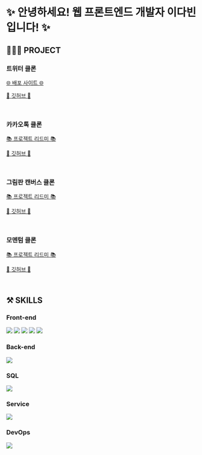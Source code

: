 <!-- ---------- ---------- ---------- 대제목 ---------- ---------- ---------- -->
<h1>✨ 안녕하세요! 웹 프론트엔드 개발자 이다빈 입니다! ✨</h1>


<h2> <b>👩🏻‍💻 PROJECT</b> </h2>
  <h3>트위터 클론</h3>
    <a href="http://nodebird.xyz/">
      <p>🌐 배포 사이트 🌐</p>
    </a>
    <a href="https://github.com/Yeon-seong/react-nodebird">
      <p>🔗 깃허브 🔗</p>
    </a>
<br>
  <h3>카카오톡 클론</h3>
    <a href="https://github.com/Yeon-seong/FrontEnd_Project">
      <p>📚 프로젝트 리드미 📚</p>
    </a>
    <a href="https://github.com/Yeon-seong/FrontEnd_Project/tree/master/kokoa_talk">
      <p>🔗 깃허브 🔗</p>
    </a>
<br>
  <h3>그림판 캔버스 클론</h3>
    <a href="https://github.com/Yeon-seong/FrontEnd_Project">
      <p>📚 프로젝트 리드미 📚</p>
    </a>
    <a href="https://github.com/Yeon-seong/FrontEnd_Project/tree/master/js_paint">
      <p>🔗 깃허브 🔗</p>
    </a>
<br>
  <h3>모멘텀 클론</h3>
    <a href="https://github.com/Yeon-seong/FrontEnd_Project">
      <p>📚 프로젝트 리드미 📚</p>
    </a>
    <a href="https://github.com/Yeon-seong/FrontEnd_Project/tree/master/js_momentum">
      <p>🔗 깃허브 🔗</p>
    </a>
<br>

<!-- ---------- ---------- ---------- 스킬 ---------- ---------- ---------- -->
<h2> <b>⚒️ SKILLS</b> </h2>
  <h3>Front-end</h3>
    <p>
      <!-- ---------- HTML5 스킬 아이콘 ---------- -->
      <img src="https://img.shields.io/badge/HTML5-E34F26?style=for-the-badge&logo=html5&logoColor=white"/>
      <!-- ---------- CSS3 스킬 아이콘 ---------- -->
      <img src="https://img.shields.io/badge/CSS3-1572B6?style=for-the-badge&logo=CSS3&logoColor=white">
      <!-- ---------- JavaScript 스킬 아이콘 ---------- -->
      <img src="https://img.shields.io/badge/JavaScript-F7DF1E?style=for-the-badge&logo=JavaScript&logoColor=white"/>
      <!-- ---------- React 스킬 아이콘 ---------- -->
      <img src="https://img.shields.io/badge/React-20232A?style=for-the-badge&logo=react&logoColor=61DAFB"/>
      <!-- ---------- Next.js 스킬 아이콘 ---------- -->
      <img src="https://img.shields.io/badge/Next.js-000?logo=nextdotjs&logoColor=fff&style=for-the-badge"/>
    </p>

  <h3>Back-end</h3>
    <p>
      <!-- ---------- Node.js 스킬 아이콘 ---------- -->
      <img src="https://img.shields.io/badge/Node.js-43853D?style=for-the-badge&logo=node.js&logoColor=white"/>
    </p>

  <h3>SQL</h3>
    <p>
      <!-- ---------- MySQL 스킬 아이콘 ---------- -->
      <img src="https://img.shields.io/badge/MySQL-005C84?style=for-the-badge&logo=mysql&logoColor=white"/>
    </p>

  <h3>Service</h3>
    <p>
      <!-- ---------- AWS 스킬 아이콘 ---------- -->
      <img src="https://img.shields.io/badge/Amazon_AWS-FF9900?style=for-the-badge&logo=amazonaws&logoColor=white"/>
    </p>

  <h3>DevOps</h3>
    <p>
      <!-- ---------- GitHub 스킬 아이콘 ---------- -->
      <img src="https://img.shields.io/badge/GitHub-100000?style=for-the-badge&logo=github&logoColor=white"/>
    </p>
